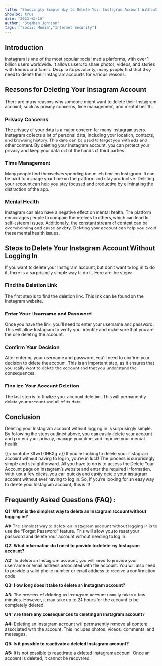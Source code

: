```yaml
---
title: "Shockingly Simple Way to Delete Your Instagram Account Without Logging In!"
ShowToc: true 
date: "2023-03-26"
author: "Stephen Johnson" 
tags: ["Social Media","Internet Security"]
---
```

## Introduction

Instagram is one of the most popular social media platforms, with over 1 billion users worldwide. It allows users to share photos, videos, and stories with friends and family. Despite its popularity, many people find that they need to delete their Instagram accounts for various reasons. 

## Reasons for Deleting Your Instagram Account

There are many reasons why someone might want to delete their Instagram account, such as privacy concerns, time management, and mental health. 

### Privacy Concerns

The privacy of your data is a major concern for many Instagram users. Instagram collects a lot of personal data, including your location, contacts, and browsing history. This data can be used to target you with ads and other content. By deleting your Instagram account, you can protect your privacy and keep your data out of the hands of third parties. 

### Time Management

Many people find themselves spending too much time on Instagram. It can be hard to manage your time on the platform and stay productive. Deleting your account can help you stay focused and productive by eliminating the distraction of the app. 

### Mental Health

Instagram can also have a negative effect on mental health. The platform encourages people to compare themselves to others, which can lead to self-esteem issues. Additionally, the constant stream of content can be overwhelming and cause anxiety. Deleting your account can help you avoid these mental health issues. 

## Steps to Delete Your Instagram Account Without Logging In

If you want to delete your Instagram account, but don't want to log in to do it, there is a surprisingly simple way to do it. Here are the steps: 

### Find the Deletion Link

The first step is to find the deletion link. This link can be found on the Instagram website. 

### Enter Your Username and Password

Once you have the link, you'll need to enter your username and password. This will allow Instagram to verify your identity and make sure that you are the one deleting the account. 

### Confirm Your Decision

After entering your username and password, you'll need to confirm your decision to delete the account. This is an important step, as it ensures that you really want to delete the account and that you understand the consequences. 

### Finalize Your Account Deletion

The last step is to finalize your account deletion. This will permanently delete your account and all of its data. 

## Conclusion

Deleting your Instagram account without logging in is surprisingly simple. By following the steps outlined above, you can easily delete your account and protect your privacy, manage your time, and improve your mental health.

{{< youtube BlfwrL0HBXg >}} 
If you’re looking to delete your Instagram account without having to log in, you’re in luck! The process is surprisingly simple and straightforward. All you have to do is to access the Delete Your Account page on Instagram’s website and enter the required information. With just a few clicks, you can quickly and easily delete your Instagram account without ever having to log in. So, if you’re looking for an easy way to delete your Instagram account, this is it!

## Frequently Asked Questions (FAQ) :
**Q1: What is the simplest way to delete an Instagram account without logging in?**

**A1:** The simplest way to delete an Instagram account without logging in is to use the “Forget Password” feature. This will allow you to reset your password and delete your account without needing to log in.

**Q2: What information do I need to provide to delete my Instagram account?**

**A2:** To delete an Instagram account, you will need to provide your username or email address associated with the account. You will also need to provide a valid phone number or email address to receive a confirmation code.

**Q3: How long does it take to delete an Instagram account?**

**A3:** The process of deleting an Instagram account usually takes a few minutes. However, it may take up to 24 hours for the account to be completely deleted.

**Q4: Are there any consequences to deleting an Instagram account?**

**A4:** Deleting an Instagram account will permanently remove all content associated with the account. This includes photos, videos, comments, and messages.

**Q5: Is it possible to reactivate a deleted Instagram account?**

**A5:** It is not possible to reactivate a deleted Instagram account. Once an account is deleted, it cannot be recovered.


